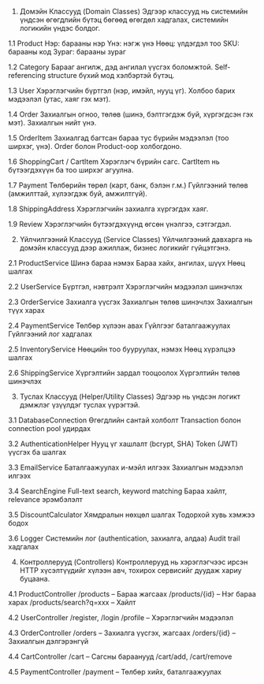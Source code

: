 1. Домэйн Классууд (Domain Classes)
Эдгээр классууд нь системийн үндсэн өгөгдлийн бүтэц бөгөөд өгөгдөл хадгалах, системийн логикийн үндэс болдог.

1.1 Product
Нэр: барааны нэр
Үнэ: нэгж үнэ
Нөөц: үлдэгдэл тоо
SKU: барааны код
Зураг: барааны зураг

1.2 Category
Барааг ангилж, дэд ангилал үүсгэх боломжтой.
Self-referencing structure бүхий мод хэлбэртэй бүтэц.

1.3 User
Хэрэглэгчийн бүртгэл (нэр, имэйл, нууц үг).
Холбоо барих мэдээлэл (утас, хаяг гэх мэт).

1.4 Order
Захиалгын огноо, төлөв (шинэ, бэлтгэгдэж буй, хүргэгдсэн гэх мэт).
Захиалгын нийт үнэ.

1.5 OrderItem
Захиалгад багтсан бараа тус бүрийн мэдээлэл (тоо ширхэг, үнэ).
Order болон Product-оор холбогдоно.

1.6 ShoppingCart / CartItem
Хэрэглэгч бүрийн сагс.
CartItem нь бүтээгдэхүүн ба тоо ширхэг агуулна.

1.7 Payment
Төлбөрийн төрөл (карт, банк, бэлэн г.м.)
Гүйлгээний төлөв (амжилттай, хүлээгдэж буй, амжилтгүй).

1.8 ShippingAddress
Хэрэглэгчийн захиалга хүргэгдэх хаяг.

1.9 Review
Хэрэглэгчийн бүтээгдэхүүнд өгсөн үнэлгээ, сэтгэгдэл.

2. Үйлчилгээний Классууд (Service Classes)
Үйлчилгээний давхарга нь домэйн классууд дээр ажиллаж, бизнес логикийг гүйцэтгэнэ.

2.1 ProductService
Шинэ бараа нэмэх
Бараа хайх, ангилах, шүүх
Нөөц шалгах

2.2 UserService
Бүртгэл, нэвтрэлт
Хэрэглэгчийн мэдээлэл шинэчлэх

2.3 OrderService
Захиалга үүсгэх
Захиалгын төлөв шинэчлэх
Захиалгын түүх харах

2.4 PaymentService
Төлбөр хүлээн авах
Гүйлгээг баталгаажуулах
Гүйлгээний лог хадгалах

2.5 InventoryService
Нөөцийн тоо бууруулах, нэмэх
Нөөц хүрэлцээ шалгах

2.6 ShippingService
Хүргэлтийн зардал тооцоолох
Хүргэлтийн төлөв шинэчлэх

3. Туслах Классууд (Helper/Utility Classes)
Эдгээр нь үндсэн логикт дэмжлэг үзүүлдэг туслах үүрэгтэй.

3.1 DatabaseConnection
Өгөгдлийн сантай холболт
Transaction болон connection pool удирдах

3.2 AuthenticationHelper
Нууц үг хашлалт (bcrypt, SHA)
Token (JWT) үүсгэх ба шалгах

3.3 EmailService
Баталгаажуулах и-мэйл илгээх
Захиалгын мэдээлэл илгээх

3.4 SearchEngine
Full-text search, keyword matching
Бараа хайлт, relevance эрэмбэлэлт

3.5 DiscountCalculator
Хямдралын нөхцөл шалгах
Тодорхой хувь хэмжээ бодох

3.6 Logger
Системийн лог (authentication, захиалга, алдаа)
Audit trail хадгалах

4. Контроллерууд (Controllers)
Контроллерууд нь хэрэглэгчээс ирсэн HTTP хүсэлтүүдийг хүлээн авч, тохирох сервисийг дуудаж хариу буцаана.

4.1 ProductController
/products – Бараа жагсаах
/products/{id} – Нэг бараа харах
/products/search?q=xxx – Хайлт

4.2 UserController
/register, /login
/profile – Хэрэглэгчийн мэдээлэл

4.3 OrderController
/orders – Захиалга үүсгэх, жагсаах
/orders/{id} – Захиалгын дэлгэрэнгүй

4.4 CartController
/cart – Сагсны бараанууд
/cart/add, /cart/remove

4.5 PaymentController
/payment – Төлбөр хийх, баталгаажуулах
